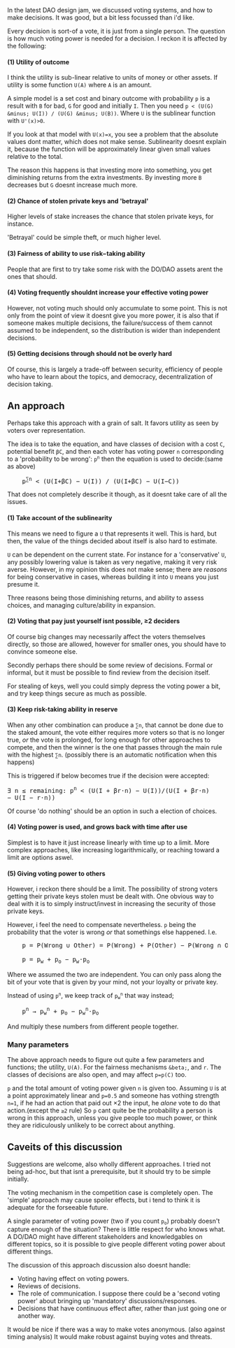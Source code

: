 In the latest DAO design jam, we discussed voting systems, and how to make
decisions. It was good, but a bit less focussed than i'd like.

Every decision is sort-of a vote, it is just from a single person. The question
is how much voting power is needed for a decision. I reckon it is affected by
the following:

#### (1) **Utility of outcome**
I think the utility is sub-linear relative to units of money or other assets.
If utility is some function `U(A)` where `A` is an amount.

A simple model is a set cost and binary outcome with probability `p` is
a result with `B` for bad, `G` for good and initially `I`. Then you need
`p < (U(G) &minus; U(I)) / (U(G) &minus; U(B))`. Where `U` is the sublinear function with
`U'(x)>0`.

If you look at that model with `U(x)=x`, you see a problem that the absolute
values dont matter, which does not make sense. Sublinearity doesnt explain it,
because the function will be approximately linear given small values relative to
the total.

The reason this happens is that investing more into something, you get
diminishing returns from the extra investments. By investing more 
`B` decreases but `G` doesnt increase much more.

#### (2) Chance of stolen private keys and 'betrayal'
Higher levels of stake increases the chance that stolen private keys, for
instance.

'Betrayal' could be simple theft, or much higher level.

#### (3) Fairness of ability to use risk&minus;taking ability
People that are first to try take some risk with the DO/DAO assets arent the
ones that should.

#### (4) Voting frequently shouldnt increase your effective voting power
However, not voting much should only accumulate to some point. This is not only
from the point of view it doesnt give you more power, it is also that if someone
makes multiple decisions, the failure/success of them cannot assumed to be
independent, so the distribution is wider than independent decisions.

#### (5) Getting decisions through should not be overly hard
Of course, this is largely a trade-off between security, efficiency of people
who have to learn about the topics, and democracy, decentralization of 
decision taking.

## **An** approach

Perhaps take this approach with a grain of salt. It favors utility
as seen by voters over representation.

The idea is to take the equation, and have classes of decision with a cost
`C`, potential benefit <code>&beta;C</code>, and then each voter has voting
power `n` corresponding to a 'probability to be wrong':
<code>p<sup>n</sup></code> then the equation is used to decide:(same as above)

<pre>
    p<sup>&sum;n</sup> &lt; (U(I+&beta;C) &minus; U(I)) / (U(I+&beta;C) &minus; U(I&minus;C))
</pre>

That does not completely describe it though, as it doesnt take care of all
the issues.

#### (1) Take account of the sublinearity
This means we need to figure a `U` that represents it well. This is hard, but
then, the value of the things decided about itself is also hard to estimate.
   
`U` can be dependent on the current state. For instance for a 'conservative'
`U`, any possibly lowering value is taken as very negative, making it very
risk averse. However, in my opinion this does not make sense; there are
*reasons* for being conservative in cases, whereas building it into `U` 
means you just presume it.

Three reasons being those diminishing returns, and ability
to assess choices, and managing culture/ability in expansion.

#### (2) Voting that pay just yourself isnt possible, &ge;2 deciders
Of course big changes may necessarily affect the voters themselves
directly, so those are allowed, however for smaller ones, you should have to
convince someone else.

Secondly perhaps there should be some review of decisions. Formal or informal,
but it must be possible to find review from the decision itself.

For stealing of keys, well you could simply depress the voting power a bit,
and try keep things secure as much as possible.

#### (3) Keep risk-taking ability in reserve
When any other combination can produce a <code>&sum;n</code>, that cannot be
done due to the staked amount, the vote either requires more voters so that 
is no longer true, *or* the vote is prolonged, for long enough for other
approaches to compete, and then the winner is the one that passes through the
main rule with the highest <code>&sum;n</code>. (possibly there is an automatic
notification when this happens)

This is triggered if below becomes true if the decision were accepted:
<pre>
&exist; n &le; remaining: p<sup>n</sup> &lt; (U(I + &beta;r&sdot;n) &minus; U(I))/(U(I + &beta;r&sdot;n) 
&minus; U(I &minus; r&sdot;n))
</pre>
Of course 'do nothing' should be an option in such a election of choices.

#### (4) Voting power is used, and grows back with time after use 
Simplest is to have it just increase linearly with time up to a limit. More
complex approaches, like increasing logarithmically, or reaching toward a limit
are options aswel.

#### (5) Giving voting power to others
However, i reckon there should be a limit. The possibility of strong voters
getting their private keys stolen must be dealt with. One obvious way to deal
with it is to simply instruct/invest in increasing the security of those private
keys. 

However, i feel the need to compensate nevertheless. `p` being the probability
that the voter is wrong *or* that somethings else happened. I.e.
<pre>
    p = P(Wrong &cup; Other) = P(Wrong) + P(Other) &minus; P(Wrong &cap; Other)<br>
    p = p<sub>w</sub> + p<sub>o</sub> &minus; p<sub>w</sub>&sdot;p<sub>o</sub>
</pre>
Where we assumed the two are independent. You can only pass along the bit of
your vote that is given by your mind, not your loyalty or private key.

Instead of using <code>p<sup>n</sup></code>, we keep track of 
<code>p<sub>w</sub><sup>n</sup></code> that way instead;
<pre>
    p<sup>n</sup> &rarr; p<sub>w</sub><sup>n</sup> + p<sub>o</sub> &minus; p<sub>w</sub><sup>n</sup>&sdot;p<sub>o</sub>
</pre>
And multiply these numbers from different people together.

### Many parameters
The above approach needs to figure out quite a few parameters and functions;
the utility, `U(A)`. For the fairness mechanisms `&beta;`, and `r`.
The classes of decisions are also open, and may affect `p=p(C)` too.

`p` and the total amount of voting power given `n` is given too. Assuming `U`
is at a point approximately linear and `p=0.5` and someone has vothing strength
`n=1`, if he had an action that paid out &times;2 the input, he *alone* vote
to do that action.(except the <code>&ge;2</code> rule)
So `p` cant quite be the probability a person is wrong in this approach, unless
you give people too much power, or think they are ridiculously unlikely to be
correct about anything.

## Caveits of this discussion
Suggestions are welcome, also wholly different approaches. I tried not being
ad-hoc, but that isnt a prerequisite, but it should try to be simple initially.

The voting mechanism in the competition case is completely open. The 'simple'
approach may cause spoiler effects, but i tend to think it is adequate for
the forseeable future.

A single parameter of voting power (two if you count <code>p<sub>o</sub></code>)
probably doesn't capture enough of the situation? There is little respect for
who knows what. A DO/DAO might have different stakeholders and knowledgables on
different topics, so it is possible to give people different voting power about
different things.

The discussion of this approach discussion also doesnt handle:

* Voting having effect on voting powers.
* Reviews of decisions.
* The role of communication. I suppose there could be a 'second voting power'
  about bringing up 'mandatory' discussions/responses.
* Decisions that have continuous effect after, rather than just going one or
  another way.

It would be nice if there was a way to make votes anonymous.
(also against timing analysis) It would make robust against buying votes and
threats.
